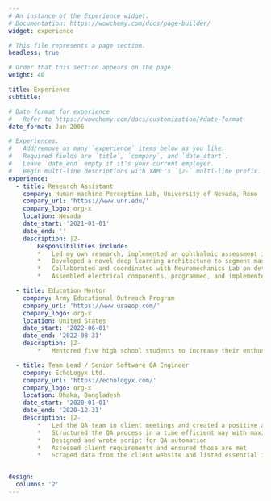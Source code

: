 ```yaml
---
# An instance of the Experience widget.
# Documentation: https://wowchemy.com/docs/page-builder/
widget: experience

# This file represents a page section.
headless: true

# Order that this section appears on the page.
weight: 40

title: Experience
subtitle:

# Date format for experience
#   Refer to https://wowchemy.com/docs/customization/#date-format
date_format: Jan 2006

# Experiences.
#   Add/remove as many `experience` items below as you like.
#   Required fields are `title`, `company`, and `date_start`.
#   Leave `date_end` empty if it's your current employer.
#   Begin multi-line descriptions with YAML's `|2-` multi-line prefix.
experience:
  - title: Research Assistant
    company: Human-machine Perception Lab, University of Nevada, Reno
    company_url: 'https://www.unr.edu/'
    company_logo: org-x
    location: Nevada
    date_start: '2021-01-01'
    date_end: ''
    description: |2-
        Responsibilities include: 
        *	Led my own research, implemented an ophthalmic assessment in virtual reality, gathered control and patient data, analyzed data gathered from the assessment to predict and quantify defect in participants.
        *	Developed a novel deep learning architecture to segment mass from full mammographic image. The architecture currently beats any other known architecture in terms of dice and Jaccard score.
        *	Collaborated and coordinated with Neuromechanics Lab on detection of concussion symptom from vestibular and ocular data collected through virtual reality (VR) headset using different neural network architecture
        *	Assembled electrical components, programmed, and implemented an ophthalmic assessment using Arduino and Pupil Core (from Pupil Labs), and conducted a research study to get pupillomotor data in various instances and analyzed the data to predict a particular condition in participants.

  - title: Education Mentor
    company: Army Educational Outreach Program
    company_url: 'https://www.usaeop.com/'
    company_logo: org-x
    location: United States
    date_start: '2022-06-01'
    date_end: '2022-08-31'
    description: |2-
        *	Mentored five high school students to increase their enthusiasm to research. They helped in one of my research projects by cleaning and preprocessing the data, and by implementing multiple machine and deep learning models

  - title: Team Lead / Senior Software QA Engineer
    company: EchoLogyx Ltd.
    company_url: 'https://echologyx.com/'
    company_logo: org-x
    location: Dhaka, Bangladesh
    date_start: '2020-01-01'
    date_end: '2020-12-31'
    description: |2-
        *	Led the QA team in client meetings and created a positive and strong relationship with the clients
        *	Structured the QA process in a time efficient way with maximum effectiveness
        *	Designed and wrote script for QA automation
        *	Assessed client requirements and ensured those are met
        *	Scraped data from the client website and listed essential information


design:
  columns: '2'
---
```


